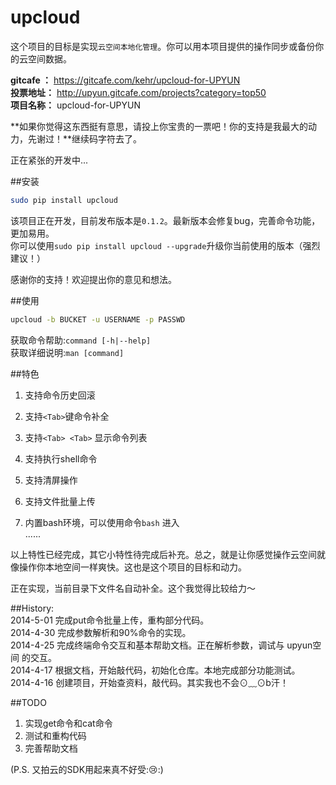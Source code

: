 # upcloud

这个项目的目标是实现`云空间本地化管理`。你可以用本项目提供的操作同步或备份你的云空间数据。

**gitcafe ：** https://gitcafe.com/kehr/upcloud-for-UPYUN   
**投票地址：** http://upyun.gitcafe.com/projects?category=top50      
**项目名称：** upcloud-for-UPYUN   
   
**如果你觉得这东西挺有意思，请投上你宝贵的一票吧！你的支持是我最大的动力，先谢过！**继续码字符去了。

正在紧张的开发中...

##安装  

```bash
sudo pip install upcloud
```
该项目正在开发，目前发布版本是`0.1.2`。最新版本会修复bug，完善命令功能，更加易用。  
你可以使用`sudo pip install upcloud --upgrade`升级你当前使用的版本（强烈建议！）  

感谢你的支持！欢迎提出你的意见和想法。

##使用 

```bash
upcloud -b BUCKET -u USERNAME -p PASSWD
```
获取命令帮助:`command [-h|--help]`  
获取详细说明:`man [command]`

##特色  

1. 支持命令历史回滚

2. 支持`<Tab>`键命令补全  

3. 支持`<Tab> <Tab>` 显示命令列表

4. 支持执行shell命令  

5. 支持清屏操作  

6. 支持文件批量上传   

7. 内置bash环境，可以使用命令`bash` 进入  
......  

以上特性已经完成，其它小特性待完成后补充。总之，就是让你感觉操作云空间就像操作你本地空间一样爽快。这也是这个项目的目标和动力。

正在实现，当前目录下文件名自动补全。这个我觉得比较给力～

##History:  
2014-5-01 完成put命令批量上传，重构部分代码。  
2014-4-30 完成参数解析和90%命令的实现。  
2014-4-25 完成终端命令交互和基本帮助文档。正在解析参数，调试与 upyun空间 的交互。  
2014-4-17 根据文档，开始敲代码，初始化仓库。本地完成部分功能测试。    
2014-4-16 创建项目，开始查资料，敲代码。其实我也不会⊙﹏⊙b汗！  

##TODO   

1. 实现get命令和cat命令  
2. 测试和重构代码  
3. 完善帮助文档

(P.S. 又拍云的SDK用起来真不好受::cry::)
